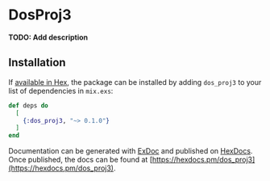 # DosProj3

**TODO: Add description**

## Installation

If [available in Hex](https://hex.pm/docs/publish), the package can be installed
by adding `dos_proj3` to your list of dependencies in `mix.exs`:

```elixir
def deps do
  [
    {:dos_proj3, "~> 0.1.0"}
  ]
end
```

Documentation can be generated with [ExDoc](https://github.com/elixir-lang/ex_doc)
and published on [HexDocs](https://hexdocs.pm). Once published, the docs can
be found at [https://hexdocs.pm/dos_proj3](https://hexdocs.pm/dos_proj3).

